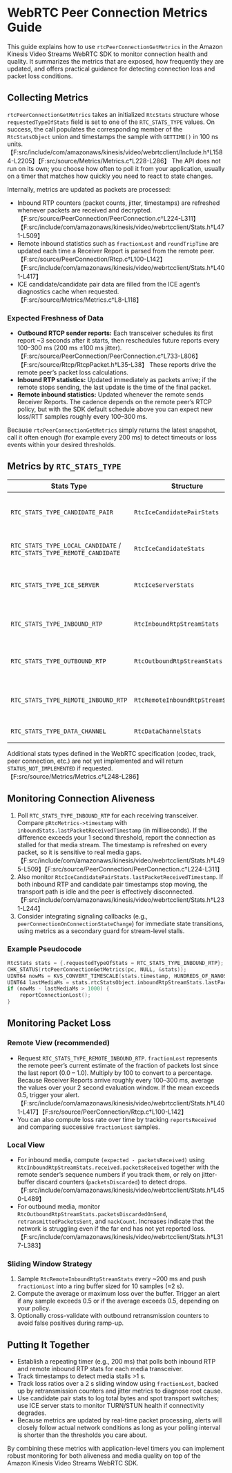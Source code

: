 # WebRTC Peer Connection Metrics Guide

This guide explains how to use `rtcPeerConnectionGetMetrics` in the Amazon Kinesis Video Streams WebRTC SDK to monitor connection health and quality. It summarizes the metrics that are exposed, how frequently they are updated, and offers practical guidance for detecting connection loss and packet loss conditions.

## Collecting Metrics

`rtcPeerConnectionGetMetrics` takes an initialized `RtcStats` structure whose `requestedTypeOfStats` field is set to one of the `RTC_STATS_TYPE` values. On success, the call populates the corresponding member of the `RtcStatsObject` union and timestamps the sample with `GETTIME()` in 100 ns units.【F:src/include/com/amazonaws/kinesis/video/webrtcclient/Include.h†L1584-L2205】【F:src/source/Metrics/Metrics.c†L228-L286】 The API does not run on its own; you choose how often to poll it from your application, usually on a timer that matches how quickly you need to react to state changes.

Internally, metrics are updated as packets are processed:

* Inbound RTP counters (packet counts, jitter, timestamps) are refreshed whenever packets are received and decrypted.【F:src/source/PeerConnection/PeerConnection.c†L224-L311】【F:src/include/com/amazonaws/kinesis/video/webrtcclient/Stats.h†L471-L509】
* Remote inbound statistics such as `fractionLost` and `roundTripTime` are updated each time a Receiver Report is parsed from the remote peer.【F:src/source/PeerConnection/Rtcp.c†L100-L142】【F:src/include/com/amazonaws/kinesis/video/webrtcclient/Stats.h†L401-L417】
* ICE candidate/candidate pair data are filled from the ICE agent’s diagnostics cache when requested.【F:src/source/Metrics/Metrics.c†L8-L118】

### Expected Freshness of Data

* **Outbound RTCP sender reports:** Each transceiver schedules its first report ~3 seconds after it starts, then reschedules future reports every 100–300 ms (200 ms ±100 ms jitter).【F:src/source/PeerConnection/PeerConnection.c†L733-L806】【F:src/source/Rtcp/RtcpPacket.h†L35-L38】 These reports drive the remote peer’s packet loss calculations.
* **Inbound RTP statistics:** Updated immediately as packets arrive; if the remote stops sending, the last update is the time of the final packet.
* **Remote inbound statistics:** Updated whenever the remote sends Receiver Reports. The cadence depends on the remote peer’s RTCP policy, but with the SDK default schedule above you can expect new loss/RTT samples roughly every 100–300 ms.

Because `rtcPeerConnectionGetMetrics` simply returns the latest snapshot, call it often enough (for example every 200 ms) to detect timeouts or loss events within your desired thresholds.

## Metrics by `RTC_STATS_TYPE`

| Stats Type | Structure | Key Fields | Notes |
|------------|-----------|------------|-------|
| `RTC_STATS_TYPE_CANDIDATE_PAIR` | `RtcIceCandidatePairStats` | Packet/byte counters, round-trip time, selected pair state | Current nominated ICE pair used for media.【F:src/include/com/amazonaws/kinesis/video/webrtcclient/Stats.h†L220-L292】 Useful for monitoring transport bytes and detecting network path switches. |
| `RTC_STATS_TYPE_LOCAL_CANDIDATE` / `RTC_STATS_TYPE_REMOTE_CANDIDATE` | `RtcIceCandidateStats` | Candidate address, protocol, type | Reports the most recently selected local or remote ICE candidate details.【F:src/include/com/amazonaws/kinesis/video/webrtcclient/Stats.h†L197-L218】 |
| `RTC_STATS_TYPE_ICE_SERVER` | `RtcIceServerStats` | Requests sent, responses received, total round-trip time | One entry per configured ICE server; must set `iceServerIndex` before calling.【F:src/include/com/amazonaws/kinesis/video/webrtcclient/Stats.h†L176-L194】 |
| `RTC_STATS_TYPE_INBOUND_RTP` | `RtcInboundRtpStreamStats` | `packetsReceived`, `packetsDiscarded`, `lastPacketReceivedTimestamp`, `bytesReceived`, `jitter` | Represents packets received from the remote peer after jitter buffering.【F:src/include/com/amazonaws/kinesis/video/webrtcclient/Stats.h†L450-L509】 |
| `RTC_STATS_TYPE_OUTBOUND_RTP` | `RtcOutboundRtpStreamStats` | `packetsSent`, `bytesSent`, `packetsDiscardedOnSend`, retransmission counters, encoding info | Represents packets sent to the remote, per SSRC.【F:src/include/com/amazonaws/kinesis/video/webrtcclient/Stats.h†L317-L383】 |
| `RTC_STATS_TYPE_REMOTE_INBOUND_RTP` | `RtcRemoteInboundRtpStreamStats` | `fractionLost`, `roundTripTime`, `reportsReceived` | Remote peer’s view of the SSRC you are sending. Use this for end-to-end packet loss as reported by the far end.【F:src/include/com/amazonaws/kinesis/video/webrtcclient/Stats.h†L401-L417】 |
| `RTC_STATS_TYPE_DATA_CHANNEL` | `RtcDataChannelStats` | `messagesSent/Received`, `bytesSent/Received`, `state` | Aggregated per SCTP data channel id.【F:src/source/Metrics/Metrics.c†L202-L226】 |

Additional stats types defined in the WebRTC specification (codec, track, peer connection, etc.) are not yet implemented and will return `STATUS_NOT_IMPLEMENTED` if requested.【F:src/source/Metrics/Metrics.c†L248-L286】

## Monitoring Connection Aliveness

1. Poll `RTC_STATS_TYPE_INBOUND_RTP` for each receiving transceiver. Compare `pRtcMetrics->timestamp` with `inboundStats.lastPacketReceivedTimestamp` (in milliseconds). If the difference exceeds your 1 second threshold, report the connection as stalled for that media stream. The timestamp is refreshed on every packet, so it is sensitive to real media gaps.【F:src/include/com/amazonaws/kinesis/video/webrtcclient/Stats.h†L495-L509】【F:src/source/PeerConnection/PeerConnection.c†L224-L311】
2. Also monitor `RtcIceCandidatePairStats.lastPacketReceivedTimestamp`. If both inbound RTP and candidate pair timestamps stop moving, the transport path is idle and the peer is effectively disconnected.【F:src/include/com/amazonaws/kinesis/video/webrtcclient/Stats.h†L231-L244】
3. Consider integrating signaling callbacks (e.g., `peerConnectionOnConnectionStateChange`) for immediate state transitions, using metrics as a secondary guard for stream-level stalls.

### Example Pseudocode

```c
RtcStats stats = {.requestedTypeOfStats = RTC_STATS_TYPE_INBOUND_RTP};
CHK_STATUS(rtcPeerConnectionGetMetrics(pc, NULL, &stats));
UINT64 nowMs = KVS_CONVERT_TIMESCALE(stats.timestamp, HUNDREDS_OF_NANOS_IN_A_MILLISECOND, 1);
UINT64 lastMediaMs = stats.rtcStatsObject.inboundRtpStreamStats.lastPacketReceivedTimestamp;
if (nowMs - lastMediaMs > 1000) {
    reportConnectionLost();
}
```

## Monitoring Packet Loss

### Remote View (recommended)

* Request `RTC_STATS_TYPE_REMOTE_INBOUND_RTP`. `fractionLost` represents the remote peer’s current estimate of the fraction of packets lost since the last report (0.0 – 1.0). Multiply by 100 to convert to a percentage. Because Receiver Reports arrive roughly every 100–300 ms, average the values over your 2 second evaluation window. If the mean exceeds 0.5, trigger your alert.【F:src/include/com/amazonaws/kinesis/video/webrtcclient/Stats.h†L401-L417】【F:src/source/PeerConnection/Rtcp.c†L100-L142】
* You can also compute loss rate over time by tracking `reportsReceived` and comparing successive `fractionLost` samples.

### Local View

* For inbound media, compute `(expected - packetsReceived)` using `RtcInboundRtpStreamStats.received.packetsReceived` together with the remote sender’s sequence numbers if you track them, or rely on jitter-buffer discard counters (`packetsDiscarded`) to detect drops.【F:src/include/com/amazonaws/kinesis/video/webrtcclient/Stats.h†L450-L489】
* For outbound media, monitor `RtcOutboundRtpStreamStats.packetsDiscardedOnSend`, `retransmittedPacketsSent`, and `nackCount`. Increases indicate that the network is struggling even if the far end has not yet reported loss.【F:src/include/com/amazonaws/kinesis/video/webrtcclient/Stats.h†L317-L383】

### Sliding Window Strategy

1. Sample `RtcRemoteInboundRtpStreamStats` every ~200 ms and push `fractionLost` into a ring buffer sized for 10 samples (≈2 s).  
2. Compute the average or maximum loss over the buffer. Trigger an alert if any sample exceeds 0.5 or if the average exceeds 0.5, depending on your policy.  
3. Optionally cross-validate with outbound retransmission counters to avoid false positives during ramp-up.

## Putting It Together

* Establish a repeating timer (e.g., 200 ms) that polls both inbound RTP and remote inbound RTP stats for each media transceiver.  
* Track timestamps to detect media stalls >1 s.  
* Track loss ratios over a 2 s sliding window using `fractionLost`, backed up by retransmission counters and jitter metrics to diagnose root cause.  
* Use candidate pair stats to log total bytes and spot transport switches; use ICE server stats to monitor TURN/STUN health if connectivity degrades.  
* Because metrics are updated by real-time packet processing, alerts will closely follow actual network conditions as long as your polling interval is shorter than the thresholds you care about.

By combining these metrics with application-level timers you can implement robust monitoring for both aliveness and media quality on top of the Amazon Kinesis Video Streams WebRTC SDK.
